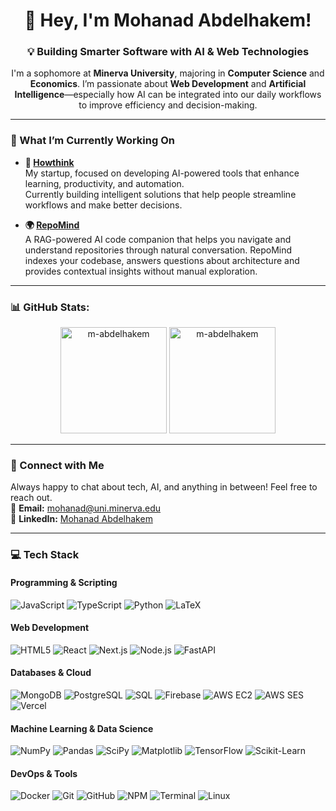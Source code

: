 <h1 align="center">👋 Hey, I'm Mohanad Abdelhakem!</h1>
<h3 align="center">💡 Building Smarter Software with AI & Web Technologies</h3>

<p align="center">
I'm a sophomore at <strong>Minerva University</strong>, majoring in <strong>Computer Science</strong> and <strong>Economics</strong>.  
I’m passionate about <strong>Web Development</strong> and <strong>Artificial Intelligence</strong>—especially how AI can be integrated into our daily workflows to improve efficiency and decision-making.  
</p>

---

### 🚀 What I’m Currently Working On

- **🔐 [Howthink](https://howthink.org)**  
  My startup, focused on developing AI-powered tools that enhance learning, productivity, and automation.  
  Currently building intelligent solutions that help people streamline workflows and make better decisions.

- **🌍 [RepoMind](https://github.com/M-Abdelhakem/repomind)**  
  A RAG-powered AI code companion that helps you navigate and understand repositories through natural conversation.
  RepoMind indexes your codebase, answers questions about architecture and provides contextual insights without manual exploration.

---

### 📊 GitHub Stats:
<p align="center">
  <img src="https://github-readme-stats.vercel.app/api/top-langs?username=m-abdelhakem&show_icons=true&locale=en&layout=compact&theme=dark" alt="m-abdelhakem" height="170" />
  <img src="https://github-readme-streak-stats.herokuapp.com/?user=m-abdelhakem&theme=dark" alt="m-abdelhakem" height="170" />
</p>

---

### 🤝 Connect with Me  

Always happy to chat about tech, AI, and anything in between! Feel free to reach out.  
📧 **Email:** [mohanad@uni.minerva.edu](mailto:mohanad@uni.minerva.edu)  
🔗 **LinkedIn:** [Mohanad Abdelhakem](https://www.linkedin.com/in/m-abdelhakem/)

---

### 💻 Tech Stack  

#### **Programming & Scripting**  
![JavaScript](https://img.shields.io/badge/javascript-%23323330.svg?style=for-the-badge&logo=javascript&logoColor=%23F7DF1E) ![TypeScript](https://img.shields.io/badge/typescript-%23007ACC.svg?style=for-the-badge&logo=typescript&logoColor=white) ![Python](https://img.shields.io/badge/python-3670A0?style=for-the-badge&logo=python&logoColor=ffdd54) ![LaTeX](https://img.shields.io/badge/latex-%23008080.svg?style=for-the-badge&logo=latex&logoColor=white)  

#### **Web Development**  
![HTML5](https://img.shields.io/badge/html5-%23E34F26.svg?style=for-the-badge&logo=html5&logoColor=white) ![React](https://img.shields.io/badge/react-%2320232a.svg?style=for-the-badge&logo=react&logoColor=%2361DAFB) ![Next.js](https://img.shields.io/badge/next.js-%23000000.svg?style=for-the-badge&logo=next.js&logoColor=white) ![Node.js](https://img.shields.io/badge/node.js-6DA55F?style=for-the-badge&logo=node.js&logoColor=white) ![FastAPI](https://img.shields.io/badge/fastapi-%2300C7B7.svg?style=for-the-badge&logo=fastapi&logoColor=white)  

#### **Databases & Cloud**  
![MongoDB](https://img.shields.io/badge/mongodb-%2347A248.svg?style=for-the-badge&logo=mongodb&logoColor=white) ![PostgreSQL](https://img.shields.io/badge/postgresql-%23336791.svg?style=for-the-badge&logo=postgresql&logoColor=white) ![SQL](https://img.shields.io/badge/sql-%230077b5.svg?style=for-the-badge&logo=database&logoColor=white) ![Firebase](https://img.shields.io/badge/firebase-%23039BE5.svg?style=for-the-badge&logo=firebase) ![AWS EC2](https://img.shields.io/badge/AWS%20EC2-%23FF9900.svg?style=for-the-badge&logo=amazon-aws&logoColor=white) ![AWS SES](https://img.shields.io/badge/AWS%20SES-%23FF9900.svg?style=for-the-badge&logo=amazon-aws&logoColor=white) ![Vercel](https://img.shields.io/badge/vercel-%23000000.svg?style=for-the-badge&logo=vercel&logoColor=white)  

#### **Machine Learning & Data Science**  
![NumPy](https://img.shields.io/badge/numpy-%23013243.svg?style=for-the-badge&logo=numpy&logoColor=white) ![Pandas](https://img.shields.io/badge/pandas-%23150458.svg?style=for-the-badge&logo=pandas&logoColor=white) ![SciPy](https://img.shields.io/badge/scipy-%230C55A5.svg?style=for-the-badge&logo=scipy&logoColor=white) ![Matplotlib](https://img.shields.io/badge/matplotlib-%23ffffff.svg?style=for-the-badge&logo=matplotlib&logoColor=black) ![TensorFlow](https://img.shields.io/badge/tensorflow-%23FF6F00.svg?style=for-the-badge&logo=tensorflow&logoColor=white) ![Scikit-Learn](https://img.shields.io/badge/scikit--learn-%23F7931E.svg?style=for-the-badge&logo=scikit-learn&logoColor=white)  

#### **DevOps & Tools**  
![Docker](https://img.shields.io/badge/docker-%230db7ed.svg?style=for-the-badge&logo=docker&logoColor=white) ![Git](https://img.shields.io/badge/git-%23F05033.svg?style=for-the-badge&logo=git&logoColor=white) ![GitHub](https://img.shields.io/badge/github-%23121011.svg?style=for-the-badge&logo=github&logoColor=white) ![NPM](https://img.shields.io/badge/NPM-%23CB3837.svg?style=for-the-badge&logo=npm&logoColor=white) ![Terminal](https://img.shields.io/badge/terminal-%23000000.svg?style=for-the-badge&logo=gnometerminal&logoColor=white) ![Linux](https://img.shields.io/badge/linux-%23FCC624.svg?style=for-the-badge&logo=linux&logoColor=black)  
